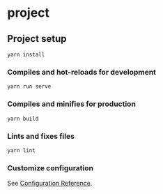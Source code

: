 # project

## Project setup
```
yarn install
```

### Compiles and hot-reloads for development
```
yarn run serve
```

### Compiles and minifies for production
```
yarn build
```

### Lints and fixes files
```
yarn lint
```

### Customize configuration
See [Configuration Reference](https://cli.vuejs.org/config/).

